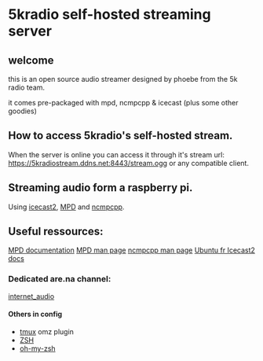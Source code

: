 # 5kradio self-hosted streaming server

## welcome 

this is an open source audio streamer designed by phoebe from the 5k radio team.

it comes pre-packaged with mpd, ncmpcpp & icecast (plus some other goodies)


## How to access 5kradio's self-hosted stream. 

When the server is online you can access it through it's stream url: https://5kradiostream.ddns.net:8443/stream.ogg or any compatible client.

## Streaming audio form a raspberry pi. 

Using [icecast2](http://icecast.org/), [MPD](https://www.musicpd.org/) and [ncmpcpp](https://github.com/ncmpcpp/ncmpcpp).

## Useful ressources: 
[MPD documentation](https://mpd.readthedocs.io/en/latest/)
[MPD man page](https://manpages.org/mpd)
[ncmpcpp man page](https://manpages.org/ncmpcpp)
[Ubuntu fr Icecast2 docs](https://doc.ubuntu-fr.org/icecast2)

### Dedicated are.na channel: 
[internet_audio](https://www.are.na/phoebe-lartisant-nnvxfta5prg/internet_audio)

#### Others in config
- [tmux](https://github.com/ohmyzsh/ohmyzsh/blob/master/plugins/tmux/tmux.plugin.zsh) omz plugin 
- [ZSH](https://www.zsh.org/)
- [oh-my-zsh](https://github.com/ohmyzsh)

